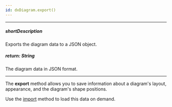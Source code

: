 ```yaml
---
id: dxDiagram.export()
---
```

---
##### shortDescription
Exports the diagram data to a JSON object.

##### return: String
The diagram data in JSON format.

---
The **export** method allows you to save information about a diagram's layout, appearance, and the diagram's shape positions. 

Use the [import](/Documentation/ApiReference/UI_Widgets/dxDiagram/Methods/#importdata_updateExistingItemsOnly) method to load this data on demand.


